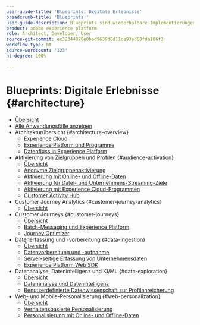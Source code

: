 ```yaml
---
user-guide-title: 'Blueprints: Digitale Erlebnisse'
breadcrumb-title: 'Blueprints '
user-guide-description: Blueprints sind wiederholbare Implementierungen, die bekannte Geschäftsprobleme adressieren und Architekturdiagramme, technische Überlegungen und Links zu relevanter Dokumentation enthalten.
product: adobe experience platform
role: Architect, Developer, User
source-git-commit: ec32344078e8bad9639d8d11ce93ed68fda186f3
workflow-type: ht
source-wordcount: '123'
ht-degree: 100%

---
```


# Blueprints: Digitale Erlebnisse {#architecture}

+ [Übersicht](/help/blueprints/overview.md)
+ [Alle Anwendungsfälle anzeigen](/help/blueprints/use-cases.md)
+ Architekturübersicht {#architecture-overview}
   + [Experience Cloud](/help/blueprints/experience-platform/experience-cloud.md)
   + [Experience Platform und Programme](/help/blueprints/experience-platform/platform-applications.md)
   + [Datenfluss in Experience Platform](/help/blueprints/experience-platform/platform-data-flow.md)
+ Aktivierung von Zielgruppen und Profilen {#audience-activation}
   + [Übersicht](/help/blueprints/audience-activation/overview.md)
   + [Anonyme Zielgruppenaktivierung](/help/blueprints/audience-activation/anonymous.md)
   + [Aktivierung mit Online- und Offline-Daten](/help/blueprints/audience-activation/online-offline.md)
   + [Aktivierung für Datei- und Unternehmens-Streaming-Ziele](/help/blueprints/audience-activation/enterprise-destinations.md)
   + [Aktivierung mit Experience Cloud-Programmen](/help/blueprints/audience-activation/platform-and-applications.md)
   + [Customer Activity Hub](/help/blueprints/audience-activation/customer-activity.md)
+ Customer Journey Analytics {#customer-journey-analytics}
   + [Übersicht](/help/blueprints/customer-journey-analytics/overview.md)
+ Customer Journeys {#customer-journeys}
   + [Übersicht](/help/blueprints/customer-journeys/overview.md)
   + [Batch-Messaging und Experience Platform](/help/blueprints/customer-journeys/batch-messaging.md)
   + [Journey Optimizer](/help/blueprints/customer-journeys/journey-optimizer.md)
+ Datenerfassung und -vorbereitung {#data-ingestion}
   + [Übersicht](/help/blueprints/data-ingestion/overview.md)
   + [Datenvorbereitung und -aufnahme](/help/blueprints/data-ingestion/ingestion.md)
   + [Server-seitige Erfassung von Unternehmensdaten](/help/blueprints/data-ingestion/server-side-collection.md)
   + [Experience Platform Web SDK](/help/blueprints/data-ingestion/websdk.md)
+ Datenanalyse, Datenintelligenz und KI/ML {#data-exploration}
   + [Übersicht](/help/blueprints/data-insights/overview.md)
   + [Datenanalyse und Datenintelligenz](/help/blueprints/data-insights/analysis.md)
   + [Benutzerdefinierte Datenwissenschaft zur Profilanreicherung](/help/blueprints/data-insights/data-science.md)
+ Web- und Mobile-Personalisierung {#web-personalization}
   + [Übersicht](/help/blueprints/web-personalization/overview.md)
   + [Verhaltensbasierte Personalisierung](/help/blueprints/web-personalization/behavioral.md)
   + [Personalisierung mit Online- und Offline-Daten](/help/blueprints/web-personalization/online-offline.md)

